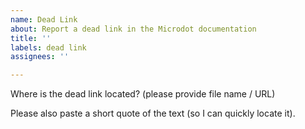 ```yaml
---
name: Dead Link
about: Report a dead link in the Microdot documentation
title: ''
labels: dead link
assignees: ''

---
```


Where is the dead link located? (please provide file name / URL)

Please also paste a short quote of the text (so I can quickly locate it).
